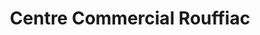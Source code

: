 ---
title: "Centre Commercial Rouffiac"
url: /rouffiac-tolosan/centre-commercial-rouffiac/
shop: Supermarkt
---